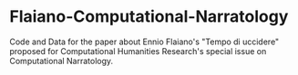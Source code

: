 # Flaiano-Computational-Narratology
Code and Data for the paper about Ennio Flaiano's "Tempo di uccidere" proposed for Computational Humanities Research's special issue on Computational Narratology.
